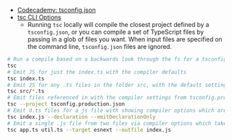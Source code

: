 - [Codecademy: tsconfig.json](https://www.codecademy.com/courses/learn-typescript/articles/the-tsconfig-json-file)
- [tsc CLI Options](https://www.typescriptlang.org/docs/handbook/compiler-options.html)
	- Running `tsc` locally will compile the closest project defined by a `tsconfig.json`, or you can compile a set of TypeScript files by passing in a glob of files you want. When input files are specified on the command line, `tsconfig.json` files are ignored.
``` bash
# Run a compile based on a backwards look through the fs for a tsconfig.json
tsc
# Emit JS for just the index.ts with the compiler defaults
tsc index.ts
# Emit JS for any .ts files in the folder src, with the default settings
tsc src/*.ts
# Emit files referenced in with the compiler settings from tsconfig.production.json
tsc --project tsconfig.production.json
# Emit d.ts files for a js file with showing compiler options which are booleans
tsc index.js --declaration --emitDeclarationOnly
# Emit a single .js file from two files via compiler options which take string arguments
tsc app.ts util.ts --target esnext --outfile index.js
```